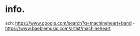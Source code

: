 # info.
sch: https://www.google.com/search?q=machineheart+band - https://www.baeblemusic.com/artist/machineheart
